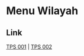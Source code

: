 # Menu Wilayah

## Link

[TPS 001](https://github.com/gigit-pemilu/pemilu-2024-71-sulawesi-utara/tree/main/pileg-dpr/hitung-suara/sub/71-sulawesi-utara/sub/09-kep-siau-tagulandang-biaro/sub/04-siau-timur-selatan/sub/2009-lahopang/sub/001-tps)
 | 
[TPS 002](https://github.com/gigit-pemilu/pemilu-2024-71-sulawesi-utara/tree/main/pileg-dpr/hitung-suara/sub/71-sulawesi-utara/sub/09-kep-siau-tagulandang-biaro/sub/04-siau-timur-selatan/sub/2009-lahopang/sub/002-tps)

